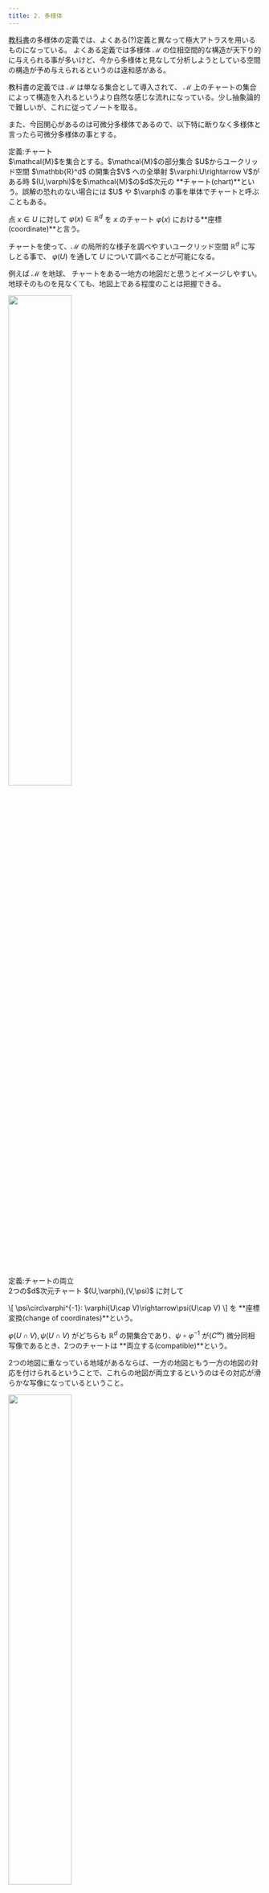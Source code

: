 ```yaml
---
title: 2. 多様体
---
```


[教科書](https://press.princeton.edu/absil)の多様体の定義では、よくある(?)定義と異なって極大アトラスを用いるものになっている。
よくある定義では多様体 $\mathcal{M}$ の位相空間的な構造が天下り的に与えられる事が多いけど、今から多様体と見なして分析しようとしている空間の構造が予め与えられるというのは違和感がある。

教科書の定義では $\mathcal{M}$ は単なる集合として導入されて、 $\mathcal{M}$ 上のチャートの集合によって構造を入れるというより自然な感じな流れになっている。少し抽象論的で難しいが、これに従ってノートを取る。

また、今回関心があるのは可微分多様体であるので、以下特に断りなく多様体と言ったら可微分多様体の事とする。

<div class="box" markdown=1>
<div class="title"> 定義:チャート </div>
$\mathcal{M}$を集合とする。$\mathcal{M}$の部分集合 $U$からユークリッド空間 $\mathbb{R}^d$ の開集合$V$ への全単射 $\varphi:U\rightarrow V$がある時 $(U,\varphi)$を$\mathcal{M}$の$d$次元の **チャート(chart)**という。誤解の恐れのない場合には $U$ や $\varphi$ の事を単体でチャートと呼ぶこともある。

点 $x\in U$ に対して $\varphi(x)\in\mathbb{R}^d$ を $x$ のチャート $\varphi(x)$ における**座標(coordinate)**と言う。
</div>

チャートを使って、$\mathcal{M}$ の局所的な様子を調べやすいユークリッド空間 $\mathbb{R}^d$ に写しとる事で、 $\varphi(U)$ を通して $U$ について調べることが可能になる。

例えば $\mathcal{M}$ を地球、 チャートをある一地方の地図だと思うとイメージしやすい。地球そのものを見なくても、地図上である程度のことは把握できる。

<img src="images/chart.png" width="50%">

<div class="box" markdown=1>
<div class="title"> 定義:チャートの両立 </div>
2つの$d$次元チャート $(U,\varphi),(V,\psi)$ に対して

\\[ \psi\circ\varphi^{-1}: \varphi(U\cap V)\rightarrow\psi(U\cap V) \\]
を **座標変換(change of coordinates)**という。

$\varphi(U\cap V), \psi(U\cap V)$ がどちらも $\mathbb{R}^d$ の開集合であり、$\psi\circ\varphi^{-1}$ が($C^\infty$) 微分同相写像であるとき、2つのチャートは **両立する(compatible)**という。
</div>

2つの地図に重なっている地域があるならば、一方の地図ともう一方の地図の対応を付けられるということで、これらの地図が両立するというのはその対応が滑らかな写像になっているということ。

<img src="images/change_of_coordinates.png" width="50%">

特別な場合として交わらないチャートは常に両立する。なぜならば $U\cap V=\emptyset$ ならば
$\varphi$ は全単射だから $\varphi(U\cap V)=\emptyset$。よってこれは $\mathbb{R}^d$ の開集合。 $\psi(U\cap V)$ も同じく開集合。
$\psi\circ\varphi^{-1}$ は空写像になるが、空写像は微分同相。

チャート $(U,\varphi)$ と $U$の部分集合 $V\subset U$ について $\varphi(V)$ が $\mathbb{R}^d$ の開集合ならば、 $(V,\varphi\|_V)$ もチャートである。但し、 $\varphi\|_V$ は $\varphi$ の定義域を $V$ に制限した写像。これは、これらの間の座標変換が恒等写像になる事から明らか。地図をその一部にだけ注目しても地図である事は変わらないという事。

両立関係は同値関係とは限らない。3つのチャート $(U,\varphi),(V,\psi),(W,\xi)$ について前者2つ、後者2つが両立しても $\varphi(U\cap W),\xi(U\cap W)$ が $\mathbb{R}^d$ の開集合とは限らない為、推移律が成り立たない。

<div class="box" markdown=1>
<div class="title"> 定義:アトラス </div>
$\mathcal{M}$ を集合とする。$\mathcal{M}$の $d$次元チャートの集合
 $\\{(U_\lambda,\varphi_\lambda\\}$ で

\\[ \mathcal{M}=\bigcup_\lambda U_\lambda \\]

であり、任意の2つのチャートが両立するものを
 $d$次元 **アトラス(atlas)**という。
</div>

アトラスは地図を集めた地図帳。

---
2次元単位球面のアトラスの例:

$S^2=\\{(x,y,z)\|x^2+y^2+z^2=1\\}$ について $U_+=S^2\setminus\\{(0,0,-1)\\},U_-=S^2\setminus\\{(0,0,1)\\}$
とする。$U_+$ は$S^2$の南極一点を除いた集合、$U_-$ は北極一点を除いた集合。
$\varphi_+:U_+\rightarrow \mathbb{R}^2: p\rightarrow\varphi_+(p)$ を、 $p$を$(0,0,-1)$と$p$を通る直線が平面 $z=0$ と交わる点に移す写像とする(南極点から$xy$平面への射影)。同様に $\varphi_-:U_-\rightarrow\mathbb{R}^2$ を北極点からの射影と定義する。このとき $\\{(U_+,\varphi_+),(U_-,\varphi_-)\\}$ は $S^2$ のアトラスとなる。

実際に計算してみると
\\[
\varphi_+(x,y,z)=\left(\frac{x}{1+z},\frac{y}{1+z}\right),\quad
\varphi_-(x,y,z)=\left(\frac
{x}{1-z},\frac{y}{1-z}\right) 
\\]
となる。これらの逆写像は
\\[
\begin{aligned}
\varphi_+^{-1}(u,v)&=\left(\frac{2u}{u^2+v^2+1},\frac{2v}{u^2+v^2+1},-\frac{u^2+v^2-1}{u^2+v^2+1}\right) \\\\ \\\\
\varphi_-^{-1}(u,v)&=\left(\frac{2u}{u^2+v^2+1},\frac{2v}{u^2+v^2+1},\frac{u^2+v^2-1}{u^2+v^2+1}\right)
\end{aligned}
\\]

となり、確かに $\varphi_+,\varphi_-$ は全単射で $\mathbb{R}^2$ は開集合だから、これらはチャートである。

次に座標変換について調べるが、まず
$\varphi_+(U_+\cap U_-)=\varphi_-(U_+\cap U_-)=\mathbb{R}\setminus\{(0,0)\}$ はユークリッド空間 $\mathbb{R}^2$ の開集合である。(一点集合は閉集合だから)


座標変換 $\varphi_-\circ\varphi_+^{-1}$ は

\\[
\varphi_-\circ\varphi_+^{-1}(u,v)=\left(\frac{u}{u^2+v^2},\frac{v}{u^2+v^2}\right)
\\]

となるが、これは $\mathbb{R}\setminus\\{(0,0)\\}$ 上の微分同相写像である。以上より2つのチャートは両立し、$S^2=U_+\cup U_-$ なので $\\{(U_+,\varphi_+),(U_-,\varphi_-)\\}$ は $S^2$ のアトラス。

---
馴染みのない例:

$\mathcal{M}$ を $\mathbb{R}^2$ 内の直線の集合とし、$U$ を $y$ 軸に並行ではない直線の集合、$V$ を $x$ 軸に並行ではない直線の集合とする。つまり

\\[
U=\\{y=mx+b\|m,b\in\mathbb{R}\\},
V=\\{x=ny+c\|n,c\in\mathbb{R}\\}
\\]

とかける。ここで
\\[
\begin{aligned}
\varphi&:U\rightarrow\mathbb{R}^2:\varphi(y=mx+b)=(m,b)\\\\\\\\
\psi&:V\rightarrow\mathbb{R}^2:\psi(x=ny+c)=(n,c)\\\\\\\\
\end{aligned}
\\]
と置くとこれらはチャートになる。$U\cap V$ は水平でも並行でもない直線の集合で $\varphi(U\cap V)=\psi(U\cap V)=\\{(a,b)\|a,b\in\mathbb{R},a\neq 0\\}$ になる。これは $\mathbb{R}^2$ の開集合で $\psi\circ\varphi^{-1}:(m,b)\mapsto(1/m,b/m)$ は $m\neq 0$ で微分同相。$U\cup V=\mathcal{M}$ だから $\\{(U,\varphi),(V,\psi\\}$ は$\mathcal{M}$ のアトラス)。

---

<div class="box" markdown=1>
<div class="title"> 定義:極大アトラス </div>
集合 $\mathcal{M}$ の$d$次元チャート $(U,\varphi)$ とアトラス $\mathcal{A}$ について $\mathcal{A}\cup\\{(U,\varphi)\\}$ も $\mathcal{M}$ のアトラスであるならば、 $(U,\varphi)$ は $\mathcal{A}$ と両立するという。

アトラス $\mathcal{A}$ と両立するチャート全ての集合 $\mathcal{A}^+$ を $\mathcal{A}$の**極大アトラス(maximal atlas)**という。
</div>

つまり極大アトラス $\mathcal{A}^+$ は $\mathcal{A}$ を含む最大のアトラス。

---

$\mathcal{A}$が$\mathcal{A}^+$に含まれるのは明らか。
$\mathcal{A}^+$ 自身もアトラスになるという事は、あまり自明ではないと思うから証明する。
その為には $\mathcal{A}^+$ に含まれる任意の2つのチャート $(U,\varphi),(V,\psi)$ が両立する事を示せば良いが、一方が $\mathcal{A}$ に含まれているならばこれらが両立するのは定義より明らか。よって、これらが $\mathcal{A}$ に含まれていない時にも両立する事を示せば良い。

それぞれのチャートは $\mathcal{A}$ と両立するので, 任意の$(U_\alpha,\varphi_\alpha)\in \mathcal{A}$ について
$\varphi_\alpha(U\cap U_\alpha),\varphi_\alpha(V\cap U_\alpha)$ は $\mathbb{R}^d$ の開集合。従ってこれらの共通部分

\\[ 
\varphi_\alpha(U\cap U_\alpha)\cap\varphi_\alpha(V\cap U_\alpha) = \varphi_\alpha(U\cap V\cap U_\alpha)
\\]

も開集合。($\because$ $f$が全単射ならば $f(A\cap B)=f(A)\cap f(B)$)

よって$\varphi\circ\varphi_\alpha$ は同相写像だから

\\[
\varphi(U\cap V\cap U_\alpha)=(\varphi\circ\varphi_\alpha^{-1})(\varphi_\alpha(U\cap V\cap U_\alpha))
\\]

も $\mathbb{R}^d$ の開集合。よって

\\[
\varphi(U\cap V)=\varphi\left(\bigcup_\alpha U\cap V\cap U_\alpha\right) = \bigcup_\alpha\varphi(U\cap V\cap U_\alpha)
\\]

も開集合。全く同様にして $\psi(U\cap V)$ も開集合。

あとは座標変換 $\psi\circ\varphi^{-1}:\varphi(U\cap V)\rightarrow\psi(U\cap V)$が微分同相写像である事を示せば良い。任意の $(U_\alpha,\varphi_\alpha)\in \mathcal{A}$ に対して、

\\[\varphi_\alpha\circ\varphi^{-1}:\varphi(U\cap U_\alpha)\rightarrow\varphi_\alpha(U\cap U_\alpha)\\]

は仮定より微分同相写像。これを開集合 $\varphi(U\cap V\cap U_\alpha)$ に制限した

\\[\varphi_\alpha\circ\varphi^{-1}:\varphi(U\cap V\cap U_\alpha)\rightarrow\varphi_\alpha(U\cap V\cap U_\alpha)\\]

も微分同相写像。$\psi\circ\varphi_\alpha^{-1}$ も同様なので、これらの合成

\\[\psi\circ\varphi^{-1}:\varphi(U\cap V\cap U_\alpha)\rightarrow\psi(U\cap V\cap U_\alpha)\\]

も微分同相写像。よって $$\varphi(U\cap V)= \bigcup_\alpha\varphi(U\cap V\cap U_\alpha)$$ であったので
\\[ \psi\circ\varphi^{-1}: \varphi(U\cap V)\rightarrow\psi(U\cap V) \\]
も微分同相写像である。以上より $(U,\varphi),(V,\psi)$ は両立する。

---

以上で多様体の定義に必要な道具は揃ったが、実用上2つの条件を加える。1つは $\mathcal{M}$ が可算個のチャートで覆えるということ、もう一つはハウスドルフ性である。これらが具体的にどう役に立つかは(私もまだ勉強途中でよく分からないので)あとで、実際に使う場面で見る。

後ほど、極大アトラスの定める多様体の位相について議論するけれども、これらの条件がある事でその位相によって多様体が第二可算でハウスドルフな空間になって扱いやすくなる(はず)。

<div class="box" markdown=1>
<div class="title"> 定義:多様体 </div>
集合 $\mathcal{M}$ と$d$次元極大アトラス $\mathcal{A}=\\{(U_\alpha,\varphi_\alpha)\\}$ が以下を満たすとき、 $(\mathcal{M},\mathcal{A})$ を **$d$次元多様体($d$-dimentional manifold)** という。誤解の恐れの無い場合は $\mathcal{M}$ 自身を多様体と呼ぶ。

**可算性(Countability condition)**

$\mathcal{M}$ は $\mathcal{A}$ の可算個のチャートで覆うことができる。つまり、$U_{\alpha_1},U_{\alpha_2},\ldots$ が存在して $ \mathcal{M}=\bigcup_iU_{\alpha_i}$ と書ける。

**ハウスドルフ性(Hausdorff condition)**

任意の異なる点 $x,y\in \mathcal{M},x\neq y$ に対して、これらを含む交わらないチャート,すなわち $(U,\varphi),(V,\psi)\in \mathcal{A}$ で$x\in U,y\in V$ かつ $U\cap V=\emptyset$であるものが存在する。
</div>

ある集合と極大アトラスがハウスドルフ性を満たすか調べる為には、以下の補題が役に立つ。

<div class="box" markdown=1>
<div class="title"> 補題 2.1 </div>
$\mathcal{M}$ を集合、 $\mathcal{A}$ を極大アトラスとする。
$\mathcal{M}$ の異なる2点 $x,y$ がある1つのチャート $(U,\varphi)\in \mathcal{A}$ に含まれるならば、これらを分離する $U$ に含まれるチャートが存在する。

すなわち、あるチャート $U_\alpha,U_\beta\subset U$ が存在して $x\in U_\alpha,y\in U_\beta,U_\alpha\cap U_\beta=\emptyset$
</div>

つまり、一つの地図の中に限って見ればハウスドルフ性は自然に成立するということ。

$\varphi$ は全単射だから $x\neq y$ の時、$\varphi(x)\neq\varphi(y)$ である。よって $\mathbb{R}^d$ はハウスドルフ空間だから $\varphi(x),\varphi(y)$ を分離する開集合で $\varphi(U)$ に含まれる物を選ぶ事ができる。これらの $\varphi$ での逆像を $U_\alpha,U_\beta$ とすれば $U_\alpha,U_\beta\subset U$ であって $\varphi$ は全単射だから $U_\alpha\cap U_\beta=\emptyset$ となる。それぞれのチャートの写像は $\varphi$ を $U_\alpha,U_\beta$ に制限したものをとれば良い。

---

ここでよく使うことになりそうな多様体の例を挙げる。

<div class="box" markdown=1>
<div class="title"> $n$次元球面 </div>

\\[
S^n=\\{\mathbf{x}\|\mathbf{x}\in\mathbb{R}^{n+1},||\mathbf{x}||=1\\}
\\]

を **$n$ 次元球面($n$-sphere)**という。
$U_\pm$ を $S^n$ から $(\mp 1,0,\ldots)$ を除いた集合とし, 写像 $\varphi_\pm :U_\pm\rightarrow\mathbb{R}^n$ を
\\[
\varphi_\pm(x_0,x_1,\ldots,x_n) = \frac{1}{1\pm x_0}(x_1,\ldots,x_n)
\\]
とすると $(U_\pm,\varphi_\pm)$ はチャートである。また、 $\mathcal{A}=\\{(U_+,\varphi_+),(U_-,\varphi_-)\\}$ はアトラスであり、 $(S^n,\mathcal{A}^+)$ は$n$次元多様体である。
</div>


$\varphi_\pm$ がチャートである事と、$\mathcal{A}$ がアトラスである事の証明は 前節でやった $S^2$ の場合とほとんど同じなので省略し、極大アトラス $\mathcal{A}^+$ をとると $(S^n,\mathcal{A}^+)$ が多様体になる事を示す。

まず $S^n=U_+\cup U_-$ だから可算性は明らか。続いて、ハウスドルフ性についてだが、補題2.1より2点が同じチャートに含まれる場合には分離できるので、$(1,0,\ldots)$ と $(-1,0,\ldots)$ を分離するチャートが存在する事を示せば良い。

$V_+$ を $U_+$ の $x_0>0$ の部分、 $V_-$ を $U_-$ の $x_0<0$ の部分とすれば

\\[ \varphi_+(V_+)=\varphi_-(V_-)=\\{\mathbf{x}\|\mathbf{x}\in\mathbb{R}^n,\|\|\mathbf{x}\|\|>1\\} \\]

となって、これらは $\mathbb{R}^n$ の開集合($\because$ 閉球体の補集合)だから、$\varphi_\pm$ のこれらへの制限は $S^n$ のチャートになる。
そして $V_+\cap V_-=\emptyset$ だから、これらは $(\pm 1,0,\ldots)$ を分離する。以上より $(S^n,\mathcal{A}^+)$ はハウスドルフ性を満たす。

よって $(S^n,\mathcal{A}^+)$ は $n$ 次元多様体である。

<div class="box" markdown=1>
<div class="title"> 一般線形化群 </div>
正則な $n$次実正方行列の集合 $GL_n=\\{X\in\mathbb{R}^{n\times n}\|\det X\neq 0\\} $ 
に対して、写像
\\[
\varphi:GL_n\rightarrow\mathbb{R}^{n^2}: X\mapsto\mathrm{vec}(X)
\\]
を考えると $\mathcal{A}=\\{(GL_n,\varphi)\\}$ がアトラスとなり、 $(GL_n,\mathcal{A}^+)$ は $n^2$次元多様体となる。
</div>

ここで $\mathrm{vec}(X)$ は $X$ の各列を縦に繋げたベクトル。

まず $\varphi(GL_n)$ が開集合である事を示す。$\det'=\det\circ\mathrm{vec}^{-1}:\mathbb{R}^{n^2}\rightarrow\mathbb{R}$ はベクトルの成分の加減乗算のみで定義されるので連続。従って $\varphi(GL_n)=\det'^{-1}(\mathbb{R}\setminus\\{0\\})$ は開集合。($\because$ ユークリッド空間の一点集合 $\\{0\\}$ は閉集合だから、その補集合である $\mathbb{R}\setminus\\{0\\}$ は開集合。そして、開集合の連続写像による逆像は開集合。)

そして $\mathrm{vec}$ は全単射だから $(GL_n,\varphi)$ はチャートである。$GL_n$ 全体が一つのチャートで覆われるので、可算性は明らか。ハウスドルフ性も補題2.1より明らか。

---

同じようにして特殊線形化群 $SL_n=\\{X\in\mathbb{R}^{n\times n}\|\det X=1\\}$ などについても考えたいが、同じようにチャートを与える事によって直接示すのは大変なので、いくつか定理を示した後にする。
